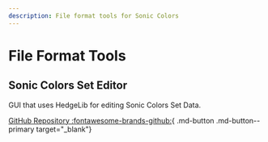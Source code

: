 ```yaml
---
description: File format tools for Sonic Colors
---
```

# File Format Tools

## Sonic Colors Set Editor
GUI that uses HedgeLib for editing Sonic Colors Set Data.

[GitHub Repository :fontawesome-brands-github:](https://github.com/SKmaric/Sonic-Colors-Set-Editor){ .md-button .md-button--primary target="_blank"}